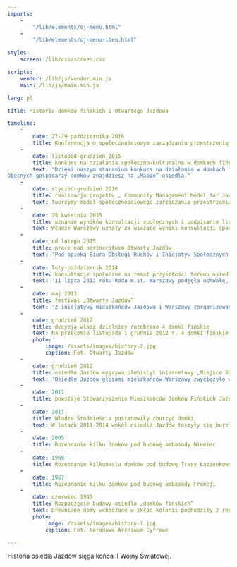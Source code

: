 ```yaml
---
imports:
    -
        "/lib/elements/oj-menu.html"
    -
        "/lib/elements/oj-menu-item.html"

styles:
    screen: /lib/css/screen.css

scripts:
    vendor: /lib/js/vendor.min.js
    main: /lib/js/main.min.js

lang: pl

title: Historia domków fińskich i Otwartego Jazdowa

timeline:
    -
        date: 27-29 października 2016
        title: Konferencja o społecznościowym zarządzaniu przestrzenią miejską.
    -
        date: listopad-grudzień 2015
        title: konkurs na działania społeczno-kulturalne w domkach fińskich
        text: "Dzięki naszym staraniom konkurs na działania w domkach fińskich przeprowadzono w partnerstwie strony społecznej i urzędów dzielnicy i miasta. Jako strona społeczna wystawiliśmy do jury sześć osób, które miały łącznie 5 głosów na 9. Zmodyfikowaliśmy formułę konkursu: organizacje, które aplikowały w konkursie, mogły spotkać się przed rozstrzygnięciem i ewentualnie połączyć siły, aby zwiększyć swoje szanse i lepiej wykorzystać możliwość, jakie daje domek.  
Obecnych gospodarzy domków znajdziesz na „Mapie” osiedla."
    -
        date: styczeń-grudzień 2016
        title: realizacja projektu „ Community Management Model for Jazdów Settlement”
        text: Tworzymy model społecznościowego zarządzania przestrzenią Jazdowa. Projekt relizowany jest przy wsparciu European Cultural Foundation i Biura Obsługi Inicjatyw i Ruchów Społecznych. Więcej informacji znajdziesz w zakładce „Model”.
    -
        date: 28 kwietnia 2015
        title: uznanie wyników konsultacji społecznych i podpisanie listu intencyjnego
        text: Władze Warszawy uznały za wiążące wyniki konsultacji społecznych dotyczących Jazdowa, prowadzonych przez Stowarzyszenie Kulturotwórcze Miastodwa, i podpisały list intencyjny z Otwartym Jazdowem – Partnerstwem dla Osiedla Jazdów, w sprawie realizacji wyników konsultacji.
    -
        date: od lutego 2015
        title: prace nad partnerstwem Otwarty Jazdów
        text: 'Pod opieką Biura Obsługi Ruchów i Inicjatyw Społecznych jako członkowie wciąż nieformalnej grupy Otwarty Jazdów przystąpiliśmy do tworzenia partnerstwa lokalnego, które mogłoby tymczasowo zarządzać osiedlem we współpracy z urzędami dzielnicy i miasta. Więcej informacji o partnerstwie znajdziesz w zakładce „Partnerstwo”. '
    -
        date: luty-październik 2014
        title: konsultacje społeczne na temat przyszłości terenu osiedla Jazdów
        text: '11 lipca 2013 roku Rada m.st. Warszawy podjęła uchwałę, w myśl której konsultacje społeczne mogą odbywać się na wniosek mieszkańców Warszawy podpisany przez co najmniej 1 000 osób. Już we wrześniu tego samego roku Stowarzyszenie Mieszkańców Domków Fińskich Jazdów wykorzystało tę możliwość, składając wniosek o  przeprowadzenie konsultacji w sprawie terenu Osiedla Jazdów, podpisany przez ponad 2 000 osób. Władze m.st. Warszawy przychyliły się do złożonego wniosku i  przystąpiły do realizacji procesu konsultacji społecznych, których celem było wypracowanie społecznej koncepcji zagospodarowania terenu Osiedla Jazdów. Warsztaty konsultacyjne prowadziło Stowarzyszenie Kulturotwórcze Miastodwa. <a href="http://konsultacje.um.warszawa.pl/sites/konsultacje.um.warszawa.pl/files/raport_konsultacje_osiedle_jazdow.pdf">Link do raportu</a> (obowiązujące są wyniki „grupy wspólnej”)'
    -
        date: maj 2013
        title: festiwal „Otwarty Jazdów”
        text: 'Z inicjatywy mieszkańców Jazdowa i Warszawy zorganizowany zostaje festiwal społeczno-kulturalny „Otwarty Jazdów”.'
    -
        date: grudzień 2012
        title: decyzją władz dzielnicy rozebrano 4 domki fińskie
        text: Na przełomie listopada i grudnia 2012 r. 4 domki fińskie zostały zlikwidowane, sprzedane i wywiezione z Jazdowa.
        photo:
            image: /assets/images/history-2.jpg
            caption: Fot. Otwarty Jazdów
    -
        date: grudzień 2012
        title: osiedle Jazdów wygrywa plebiscyt internetowy „Miejsce Stołeczne – Społeczne”
        text: 'Osiedle Jazdów głosami mieszkańców Warszawy zwyciężyło w kategorii  „Miejsce z doświadczeniem” w ramach trzeciej edycji Stołeczne-Społeczne – plebiscytu organizowanego przez serwis <a href="http://warszawa.ngo.pl">warszawa.ngo.pl</a>, którego celem jest odkrycie i nagrodzenie miejsc aktywizujących i integrujących mieszkańców stolicy. Jak piszą organizatorzy konkursu: „Miejsc, które zaspokajają rozmaite potrzeby warszawiaków oraz pozwalają im realizować własne aspiracje – obywatelskie, kulturalne, edukacyjne. W końcu miejsc, które decydują o tożsamości miasta.”'
    -
        date: 2011
        title: powstaje Stowarzyszenie Mieszkańców Domków Fińskich Jazdów
    -
        date: 2011
        title: Władze Śródmieścia postanowiły zburzyć domki
        text: W latach 2011-2014 wokół osiedla Jazdów toczyły się burzliwe dyskusje, a wręcz obywatelska batalia, aby to miejsce nie zniknęło z mapy Warszawy. Władze dzielnicy Śródmieście postanowiły przeznaczyć ten atrakcyjny teren do zabudowy na cele komercyjne i użyteczności publicznej. Jednak mieszkańcy i aktywiści miejscy utworzyli inicjatywę o nazwie Otwarty Jazdów broniącą historycznego osiedla. W kolejnych miesiącach odbyło się szereg wydarzeń społecznych, kulturalnych, edukacyjnych i artystycznych, które pokazywały olbrzymi potencjał osiedla Jazdów.
    -
        date: 2005
        title: Rozebranie kilku domków pod budowę ambasady Niemiec
    -
        date: 1968
        title: Rozebranie kilkunastu domków pod budowę Trasy Łazienkowskiej
    -
        date: 1967
        title: Rozebranie kilku domków pod budowę ambasady Francji
    -
        date: czerwiec 1945
        title: Rozpoczęcie budowy osiedla „domków fińskich”
        text: Drewniane domy wchodzące w skład kolonii pochodziły z reparacji wojennych, jakie Finlandia była zmuszona świadczyć po II wojnie światowej na rzecz ZSRR. Oddane przez Związek Radziecki Polsce domki te wznoszono później w różnych częściach kraju, w tym w zburzonej Warszawie, gdzie palącym problemem był brak mieszkań. Osiedle Jazdów, składające się ze 100 takich domków, zostało zaplanowane jako rozwiązanie prowizoryczne na okres 5 lat. Przetrwało do dziś jako jedno z nielicznych tego typu, stanowiąc ciekawostkę warszawskiego Śródmieścia.
        photo:
            image: /assets/images/history-1.jpg
            caption: Fot. Narodowe Archiwum Cyfrowe

---
```

Historia osiedla Jazdów sięga końca II Wojny Światowej.
